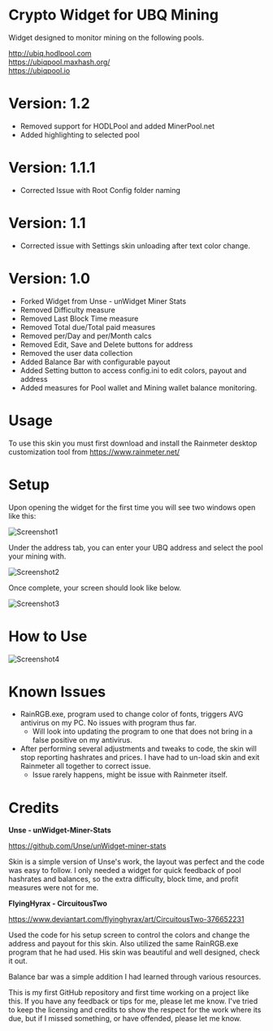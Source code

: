 # Crypto Widget for UBQ Mining
Widget designed to monitor mining on the following pools.

http://ubiq.hodlpool.com                
https://ubiqpool.maxhash.org/              
https://ubiqpool.io

# Version: 1.2
- Removed support for HODLPool and added MinerPool.net
- Added highlighting to selected pool

# Version: 1.1.1
- Corrected Issue with Root Config folder naming 

# Version: 1.1
- Corrected issue with Settings skin unloading after text color change.

# Version: 1.0
- Forked Widget from Unse - unWidget Miner Stats
- Removed Difficulty measure
- Removed Last Block Time measure
- Removed Total due/Total paid measures
- Removed per/Day and per/Month calcs
- Removed Edit, Save and Delete buttons for address
- Removed the user data collection
- Added Balance Bar with configurable payout
- Added Setting button to access config.ini to edit colors, payout and address
- Added measures for Pool wallet and Mining wallet balance monitoring.

# Usage
To use this skin you must first download and install the Rainmeter desktop customization tool from https://www.rainmeter.net/

# Setup
Upon opening the widget for the first time you will see two windows open like this:

![Screenshot1](https://raw.githubusercontent.com/RichyP85/Crypto-Widget-UBQ1.0/master/Screens/Screen1.png)

Under the address tab, you can enter your UBQ address and select the pool your mining with.

![Screenshot2](https://raw.githubusercontent.com/RichyP85/Crypto-Widget-UBQ1.0/master/Screens/Screen2.png)

Once complete, your screen should look like below.
 
![Screenshot3](https://raw.githubusercontent.com/RichyP85/Crypto-Widget-UBQ1.0/master/Screens/Screen3.png)

# How to Use

![Screenshot4](https://raw.githubusercontent.com/RichyP85/Crypto-Widget-UBQ1.0/master/Screens/Screen4.png)

# Known Issues
- RainRGB.exe, program used to change color of fonts, triggers AVG antivirus on my PC. No issues with program thus far.
	- Will look into updating the program to one that does not bring in a false positive on my antivirus.
- After performing several adjustments and tweaks to code, the skin will stop reporting hashrates and prices. I have had to un-load skin and exit Rainmeter all together to correct issue.
	- Issue rarely happens, might be issue with Rainmeter itself.
	
# Credits
**Unse - unWidget-Miner-Stats**

https://github.com/Unse/unWidget-miner-stats

Skin is a simple version of Unse's work, the layout was perfect and the code was easy to follow. I only needed a widget
for quick feedback of pool hashrates and balances, so the extra difficulty, block time, and profit measures were not for me.

**FlyingHyrax - CircuitousTwo**

https://www.deviantart.com/flyinghyrax/art/CircuitousTwo-376652231

Used the code for his setup screen to control the colors and change the address and payout for this skin.
Also utilized the same RainRGB.exe program that he had used.
His skin was beautiful and well designed, check it out.

Balance bar was a simple addition I had learned through various resources. 

This is my first GitHub repository and first time working on a project like this. If you have any feedback or tips for me, please let me know.
I've tried to keep the licensing and credits to show the respect for the work where its due, but if I missed something, or have offended, please let me know.



 
